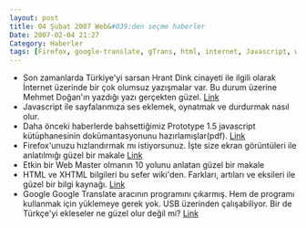 ```yaml
---
layout: post
title: 04 Şubat 2007 Web&#039;den seçme haberler
Date: 2007-02-04 21:27
Category: Haberler
tags: [Firefox, google-translate, gTrans, html, internet, Javascript, web, XHTML]
---
```


-   Son zamanlarda Türkiye'yi sarsan Hrant Dink cinayeti ile ilgili
    olarak İnternet üzerinde bir çok olumsuz yazışmalar var. Bu durum
    üzerine Mehmet Doğan'ın yazdığı yazı gerçekten güzel. [Link][]
-   Javascript ile sayfalarımıza ses eklemek, oynatmak ve durdurmak
    nasıl olur.
-   Daha önceki haberlerde bahsettiğimiz Prototype 1.5 javascript
    kütüphanesinin dokümantasyonunu hazırlamışlar(pdf). [Link][2]
-   Firefox'unuzu hızlandırmak mı istiyorsunuz. İşte size ekran
    görüntüleri ile anlatılmığı güzel bir makale [Link][3]
-   Etkin bir Web Master olmanın 10 yolunu anlatan güzel bir makale
-   HTML ve XHTML bilgileri bu sefer wiki'den. Farkları, artıları ve
    eksileri ile güzel bir bilgi kaynağı. [Link][5]
-   Google Google Translate aracının programını çıkarmış. Hem de
    programı kullanmak için yüklemeye gerek yok. USB üzerinden
    çalışabiliyor. Bir de Türkçe'yi ekleseler ne güzel olur değil mi?
    [Link][6]


  [Link]: http://feeds.feedburner.com/%7Er/mdogan/%7E3/84930126/enflasyon_ve_trafikten_sonra_s.php
  [2]: http://beta.bigmedium.com/projects/prototype-pdf/ "Link"
  [3]: http://www.ubuntugeek.com/speed-up-firefox-web-browser.html
  [5]: http://wiki.whatwg.org/wiki/HtmlVsXhtml "Link"
  [6]: http://mcrenox.com.ar/gtrans/ "Link"
